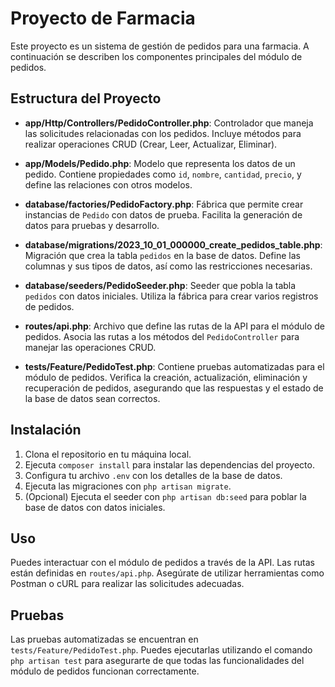 # Proyecto de Farmacia

Este proyecto es un sistema de gestión de pedidos para una farmacia. A continuación se describen los componentes principales del módulo de pedidos.

## Estructura del Proyecto

- **app/Http/Controllers/PedidoController.php**: Controlador que maneja las solicitudes relacionadas con los pedidos. Incluye métodos para realizar operaciones CRUD (Crear, Leer, Actualizar, Eliminar).

- **app/Models/Pedido.php**: Modelo que representa los datos de un pedido. Contiene propiedades como `id`, `nombre`, `cantidad`, `precio`, y define las relaciones con otros modelos.

- **database/factories/PedidoFactory.php**: Fábrica que permite crear instancias de `Pedido` con datos de prueba. Facilita la generación de datos para pruebas y desarrollo.

- **database/migrations/2023_10_01_000000_create_pedidos_table.php**: Migración que crea la tabla `pedidos` en la base de datos. Define las columnas y sus tipos de datos, así como las restricciones necesarias.

- **database/seeders/PedidoSeeder.php**: Seeder que pobla la tabla `pedidos` con datos iniciales. Utiliza la fábrica para crear varios registros de pedidos.

- **routes/api.php**: Archivo que define las rutas de la API para el módulo de pedidos. Asocia las rutas a los métodos del `PedidoController` para manejar las operaciones CRUD.

- **tests/Feature/PedidoTest.php**: Contiene pruebas automatizadas para el módulo de pedidos. Verifica la creación, actualización, eliminación y recuperación de pedidos, asegurando que las respuestas y el estado de la base de datos sean correctos.

## Instalación

1. Clona el repositorio en tu máquina local.
2. Ejecuta `composer install` para instalar las dependencias del proyecto.
3. Configura tu archivo `.env` con los detalles de la base de datos.
4. Ejecuta las migraciones con `php artisan migrate`.
5. (Opcional) Ejecuta el seeder con `php artisan db:seed` para poblar la base de datos con datos iniciales.

## Uso

Puedes interactuar con el módulo de pedidos a través de la API. Las rutas están definidas en `routes/api.php`. Asegúrate de utilizar herramientas como Postman o cURL para realizar las solicitudes adecuadas.

## Pruebas

Las pruebas automatizadas se encuentran en `tests/Feature/PedidoTest.php`. Puedes ejecutarlas utilizando el comando `php artisan test` para asegurarte de que todas las funcionalidades del módulo de pedidos funcionan correctamente.